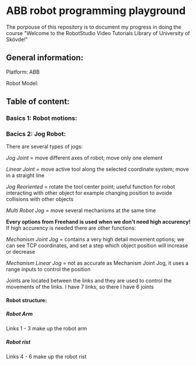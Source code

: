 <h1>ABB robot programming playground</h1>
<p>
The porpouse of this repository is to document my progress in doing the course "Welcome to the RobotStudio Video Tutorials Library of University of Skövde!"
</p>
<h2> General information: </h2>
<p>Platform: ABB</p>
<p>Robot Model: </p>

<h2>Table of content: </h2>
<h3>Basics 1: Robot motions:</h3>

<h3>Bacics 2: Jog Robot:</h3>

There are several types of jogs:
<p><i>Jog Joint</i> = move different axes of robot; move only one element</p>
<p><i>Linear Joint</i> = move active tool along the selected coordinate system; move in a straight line</p>
<p><i>Jog Reoriented</i> = rotate the tool center point; useful function for robot interacting with other object for example changing position to avoide collisions with other objects</p>
<p><i>Multi Robot Jog</i> = move several mechanisms at the same time</p>
<b>Every options from Freehand is used when we don't need high accurency!</b> <br>
If high accurency is needed there are other functions:
<p><i>Mechanism Joint Jog</i> = contains a very high detail movement options; we can see TCP coordinates, and set a step which object position will increase or decrease</p>
<p><i>Mechanism Linear Jog</i> = not as accurate as Mechanism Joint Jog, it uses a range inputs to control the position</p>

Joints are located between the links and they are used to control the movements of the links.
I have 7 links, so there I have 6 joints
<h4>Robot structure: </h4>
<h5>Robot Arm</h5>
Links 1 - 3 make up the robot arm
<h5>Robot rist</h5>
Links 4 - 6 make up the robot rist